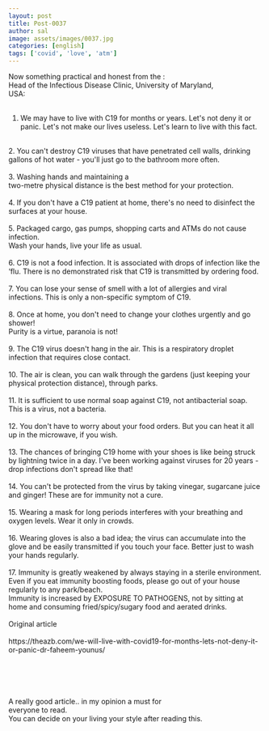 ```yaml
---
layout: post
title: Post-0037
author: sal
image: assets/images/0037.jpg
categories: [english]
tags: ['covid', 'love', 'atm']
---
```

Now something practical and honest from the :  <br>
 Head of the Infectious Disease Clinic, University of Maryland,  <br>
 USA:  <br>
   <br>
 1. We may have to live with C19 for months or years. Let's not deny it or panic. Let's not make our lives useless. Let's learn to live with this fact.  <br>
   <br>
 2. You can't destroy C19 viruses that have penetrated cell walls, drinking gallons of hot water - you'll just go to the bathroom more often.  <br>
   <br>
 3. Washing hands and maintaining a  <br>
 two-metre physical distance is the best method for your protection.  <br>
   <br>
 4. If you don't have a C19 patient at home, there's no need to disinfect the surfaces at your house.  <br>
   <br>
 5. Packaged cargo, gas pumps, shopping carts and ATMs do not cause infection.  <br>
 Wash your hands, live your life as usual.  <br>
   <br>
 6. C19 is not a food infection. It is associated with drops of infection like the ‘flu. There is no demonstrated risk that C19 is transmitted by ordering food.  <br>
   <br>
 7. You can lose your sense of smell with a lot of allergies and viral infections. This is only a non-specific symptom of C19.  <br>
   <br>
 8. Once at home, you don't need to change your clothes urgently and go shower!  <br>
 Purity is a virtue, paranoia is not!  <br>
   <br>
 9. The C19 virus doesn't hang in the air. This is a respiratory droplet infection that requires close contact.  <br>
   <br>
 10. The air is clean, you can walk through the gardens (just keeping your physical protection distance), through parks.  <br>
   <br>
 11. It is sufficient to use normal soap against C19, not antibacterial soap. This is a virus, not a bacteria.  <br>
   <br>
 12. You don't have to worry about your food orders. But you can heat it all up in the microwave, if you wish.  <br>
   <br>
 13. The chances of bringing C19 home with your shoes is like being struck by lightning twice in a day. I've been working against viruses for 20 years - drop infections don't spread like that!  <br>
   <br>
 14. You can't be protected from the virus by taking vinegar, sugarcane juice and ginger! These are for immunity not a cure.  <br>
   <br>
 15. Wearing a mask for long periods interferes with your breathing and oxygen levels. Wear it only in crowds.  <br>
   <br>
 16. Wearing gloves is also a bad idea; the virus can accumulate into the glove and be easily transmitted if you touch your face. Better just to wash your hands regularly.  <br>
   <br>
 17.  Immunity is greatly weakened by always staying in a sterile environment.  Even if you eat immunity boosting foods, please go out of your house regularly to any park/beach.  <br>
 Immunity is increased by EXPOSURE TO PATHOGENS,  not by sitting at home and consuming fried/spicy/sugary food and aerated drinks.  <br>
   <br>
 Original article  <br>
   <br>
 https://theazb.com/we-will-live-with-covid19-for-months-lets-not-deny-it-or-panic-dr-faheem-younus/  <br>
   <br>
   <br>
   <br>
   <br>
   <br>
 A really good article.. in my opinion a must for  <br>
 everyone to read.  <br>
 You can decide on your living your style after reading this.